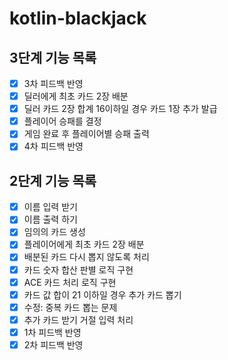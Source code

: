 # kotlin-blackjack

## 3단계 기능 목록
- [x] 3차 피드백 반영
- [x] 딜러에게 최초 카드 2장 배분
- [x] 딜러 카드 2장 합계 16이하일 경우 카드 1장 추가 발급
- [x] 플레이어 승패를 결정
- [x] 게임 완료 후 플레이어별 승패 출력
- [x] 4차 피드백 반영

## 2단계 기능 목록
- [x] 이름 입력 받기
- [x] 이름 출력 하기
- [x] 임의의 카드 생성
- [x] 플레이어에게 최초 카드 2장 배분
- [x] 배분된 카드 다시 뽑지 않도록 처리
- [x] 카드 숫자 합산 판별 로직 구현
- [x] ACE 카드 처리 로직 구현
- [x] 카드 값 합이 21 이하일 경우 추가 카드 뽑기
- [x] 수정: 중복 카드 뽑는 문제
- [x] 추가 카드 받기 거절 입력 처리
- [x] 1차 피드백 반영
- [x] 2차 피드백 반영
